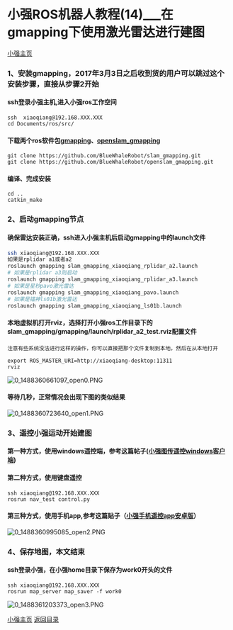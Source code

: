 # 小强ROS机器人教程(14)___在gmapping下使用激光雷达进行建图<br>
[小强主页](https://www.bwbot.org/products/xiaoqiang-4-pro)

### 1、安装gmapping，2017年3月3日之后收到货的用户可以跳过这个安装步骤，直接从步骤2开始
#### ssh登录小强主机,进入小强ros工作空间
```
ssh  xiaoqiang@192.168.XXX.XXX
cd Documents/ros/src/
```
#### 下载两个ros软件包[gmapping](http://wiki.ros.org/gmapping)、[openslam_gmapping](http://wiki.ros.org/openslam_gmapping?distro=kinetic)
```
git clone https://github.com/BlueWhaleRobot/slam_gmapping.git
git clone https://github.com/BlueWhaleRobot/openslam_gmapping.git
```
#### 编译、完成安装
```
cd ..
catkin_make
```
### 2、启动gmapping节点
#### 确保雷达安装正确，ssh进入小强主机后启动gmapping中的launch文件

```bash
ssh xiaoqiang@192.168.XXX.XXX
如果是rplidar a1或者a2
roslaunch gmapping slam_gmapping_xiaoqiang_rplidar_a2.launch
# 如果是rplidar a3则启动
roslaunch gmapping slam_gmapping_xiaoqiang_rplidar_a3.launch
# 如果是星秒pavo激光雷达
roslaunch gmapping slam_gmapping_xiaoqiang_pavo.launch
# 如果是镭神ls01b激光雷达
roslaunch gmapping slam_gmapping_xiaoqiang_ls01b.launch
```
#### 本地虚拟机打开rviz，选择打开小强ros工作目录下的slam_gmapping/gmapping/launch/rplidar_a2_test.rviz配置文件
`注意有些系统没法进行这样的操作，你可以直接把那个文件复制到本地，然后在从本地打开`
```
export ROS_MASTER_URI=http://xiaoqiang-desktop:11311
rviz
```
![0_1488360661097_open0.PNG](http://community.bwbot.org/uploads/files/1488360662120-open0-resized.png) 
#### 等待几秒，正常情况会出现下图的类似结果
![0_1488360723640_open1.PNG](http://community.bwbot.org/uploads/files/1488360737623-open1-resized.png) 
### 3、遥控小强运动开始建图
#### 第一种方式，使用windows遥控端，参考这篇帖子([小强图传遥控windows客户端](http://community.bwbot.org/topic/163/%E5%B0%8F%E5%BC%BA%E5%9B%BE%E4%BC%A0%E9%81%A5%E6%8E%A7windows%E5%AE%A2%E6%88%B7%E7%AB%AF))
#### 第二种方式，使用键盘遥控
```
ssh xiaoqiang@192.168.XXX.XXX
rosrun nav_test control.py
```
#### 第三种方式，使用手机app,参考这篇贴子（[小强手机遥控app安卓版](http://community.bwbot.org/topic/159/%E5%B0%8F%E5%BC%BA%E6%89%8B%E6%9C%BA%E9%81%A5%E6%8E%A7app%E5%AE%89%E5%8D%93%E7%89%88)）
![0_1488360995085_open2.PNG](http://community.bwbot.org/uploads/files/1488360995733-open2-resized.png) 
### 4、保存地图，本文结束
#### ssh登录小强，在小强home目录下保存为work0开头的文件
```
ssh xiaoqiang@192.168.XXX.XXX
rosrun map_server map_saver -f work0
```
![0_1488361203373_open3.PNG](http://community.bwbot.org/uploads/files/1488361203759-open3-resized.png)

[小强主页](https://www.bwbot.org/products/xiaoqiang-4-pro)
[返回目录](https://community.bwbot.org/topic/110)
